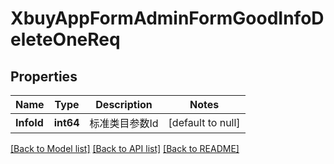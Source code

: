 # XbuyAppFormAdminFormGoodInfoDeleteOneReq

## Properties
Name | Type | Description | Notes
------------ | ------------- | ------------- | -------------
**InfoId** | **int64** | 标准类目参数Id | [default to null]

[[Back to Model list]](../README.md#documentation-for-models) [[Back to API list]](../README.md#documentation-for-api-endpoints) [[Back to README]](../README.md)

